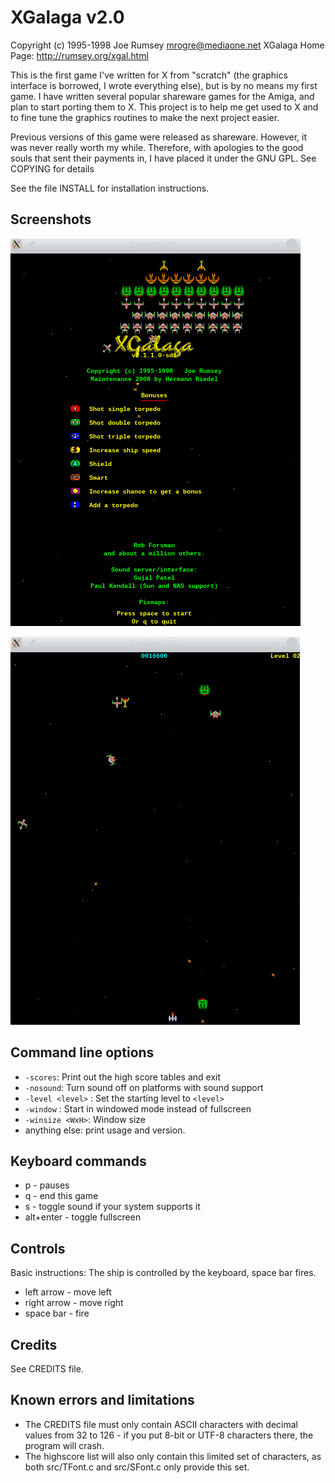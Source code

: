 # XGalaga v2.0

Copyright (c) 1995-1998 Joe Rumsey  <mrogre@mediaone.net>
XGalaga Home Page: <http://rumsey.org/xgal.html>

This is the first game I've written for X from "scratch" (the
graphics interface is borrowed, I wrote everything else), but is by no
means my first game.  I have written several popular shareware games
for the Amiga, and plan to start porting them to X.  This project is
to help me get used to X and to fine tune the graphics routines to
make the next project easier.

Previous versions of this game were released as shareware.  However,
it was never really worth my while.  Therefore, with apologies to the
good souls that sent their payments in, I have placed it under the GNU
GPL.  See COPYING for details

See the file INSTALL for installation instructions.

## Screenshots

![Screenshot of title](images/screenshot_title.png "Screenshot of title")

![Screenshot of game](images/screenshot_game.png "Screenshot of game")

## Command line options

 * `-scores`:              Print out the high score tables and exit
 * `-nosound`:             Turn sound off on platforms with sound support
 * `-level <level>` :       Set the starting level to `<level>`
 * `-window` :              Start in windowed mode instead of fullscreen
 * `-winsize <WxH>`:       Window size
 * anything else:        print usage and version.


## Keyboard commands

 *  p - pauses
 *  q - end this game
 *  s - toggle sound if your system supports it
 *  alt+enter - toggle fullscreen

## Controls 

Basic instructions: The ship is controlled by the keyboard, space bar fires.

 * left arrow  - move left
 * right arrow - move right
 * space bar   - fire

## Credits

See CREDITS file. 

## Known errors and limitations
 * The CREDITS file must only contain ASCII characters with decimal values from 32 to 126 - if you put 8-bit or UTF-8 characters there, the program will crash.
 * The highscore list will also only contain this limited set of characters, as both src/TFont.c and src/SFont.c only provide this set.
   
